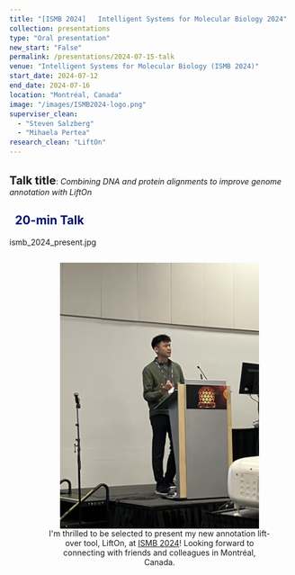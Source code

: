 ```yaml
---
title: "[ISMB 2024]   Intelligent Systems for Molecular Biology 2024"
collection: presentations
type: "Oral presentation"
new_start: "False"
permalink: /presentations/2024-07-15-talk
venue: "Intelligent Systems for Molecular Biology (ISMB 2024)"
start_date: 2024-07-12
end_date: 2024-07-16
location: "Montréal, Canada"
image: "/images/ISMB2024-logo.png"
superviser_clean:
  - "Steven Salzberg"
  - "Mihaela Pertea"
research_clean: "LiftOn"
---
```


<br>
<b style="font-size:15pt">Talk title</b>: <i>Combining DNA and protein alignments to improve genome annotation with LiftOn</i>

<h2 style="color: #000f70"> <i class="fas fa-dot-circle" style="font-size:18px;"></i> &nbsp;&nbsp;20-min Talk</h2>


ismb_2024_present.jpg

<div style="margin-left: 30px">
  <figure style="text-align: center; display: inline-block;">
    <img src="/images/ismb_2024_present.jpg" style="width: 90%; display: block;margin-left: auto;margin-right: auto;">
    <figcaption style="text-align: center;">
    I'm thrilled to be selected to present my new annotation lift-over tool, LiftOn, at <a href="https://www.iscb.org/ismb2024/home" target="_blank">ISMB 2024</a>! Looking forward to connecting with friends and colleagues in Montréal, Canada.
    </figcaption>
  </figure>
</div>
